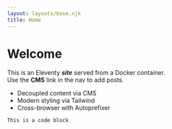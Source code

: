 ```yaml
---
layout: layouts/base.njk
title: Home
---
```


<h1>Welcome</h1>

This is an Eleventy ***site*** served from a Docker container.  
Use the **CMS** link in the nav to add posts.

- Decoupled content via CMS
- Modern styling via Tailwind
- Cross-browser with Autoprefixer

```bash
This is a code block
```